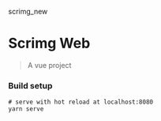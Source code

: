 scrimg_new

# Scrimg Web

> A vue project

### Build setup

```
# serve with hot reload at localhost:8080
yarn serve
```
